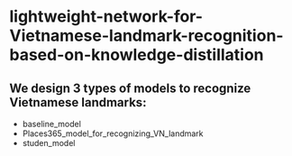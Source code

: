 # lightweight-network-for-Vietnamese-landmark-recognition-based-on-knowledge-distillation

## We design 3 types of models to recognize Vietnamese landmarks:

* baseline_model
* Places365_model_for_recognizing_VN_landmark
* studen_model
